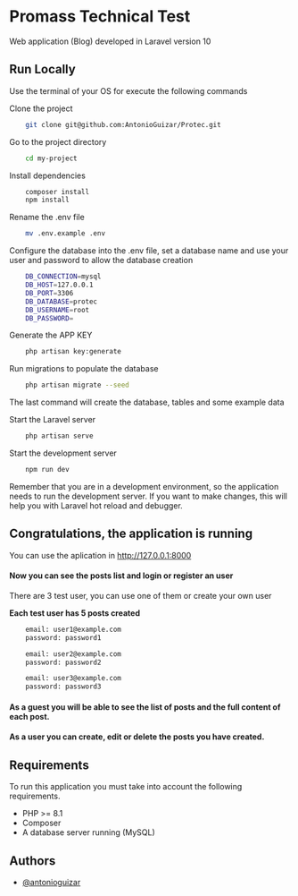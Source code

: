 
# Promass Technical Test

Web application (Blog) developed in Laravel version 10



## Run Locally

Use the terminal of your OS for execute the following commands

Clone the project

```bash
    git clone git@github.com:AntonioGuizar/Protec.git
```

Go to the project directory

```bash
    cd my-project
```

Install dependencies

```bash
    composer install
    npm install
```

Rename the .env file

```bash
    mv .env.example .env
```

Configure the database into the .env file, set a database name and use your user and password to allow the database creation

```bash
    DB_CONNECTION=mysql
    DB_HOST=127.0.0.1
    DB_PORT=3306
    DB_DATABASE=protec
    DB_USERNAME=root
    DB_PASSWORD=
```

Generate the APP KEY

```bash
    php artisan key:generate
```

Run migrations to populate the database

```bash
    php artisan migrate --seed
```

The last command will create the database, tables and some example data

Start the Laravel server

```bash
    php artisan serve
```

Start the development server

```bash
    npm run dev
```

Remember that you are in a development environment, so the application needs to run the development server. If you want to make changes, this will help you with Laravel hot reload and debugger.

## Congratulations, the application is running
You can use the aplication in http://127.0.0.1:8000

#### Now you can see the posts list and login or register an user

There are 3 test user, you can use one of them or create your own user

**Each test user has 5 posts created**


```bash
    email: user1@example.com
    password: password1

    email: user2@example.com
    password: password2

    email: user3@example.com
    password: password3
```

#### As a guest you will be able to see the list of posts and the full content of each post.

#### As a user you can create, edit or delete the posts you have created.

## Requirements

To run this application you must take into account the following requirements.

- PHP >= 8.1
- Composer
- A database server running (MySQL)



## Authors

- [@antonioguizar](https://www.github.com/antonioguizar)


